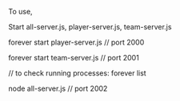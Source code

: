 To use, 

Start all-server.js, player-server.js, team-server.js

forever start player-server.js
// port 2000

forever start team-server.js
// port 2001


// to check running processes:
forever list


node all-server.js
// port 2002





